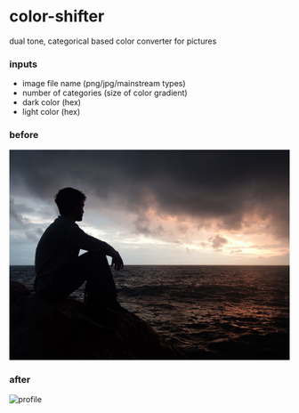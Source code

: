 # color-shifter
dual tone, categorical based color converter for pictures

### inputs
- image file name (png/jpg/mainstream types)
- number of categories (size of color gradient)
- dark color (hex)
- light color (hex)

### before
![profile](./profile.jpg)

### after
![profile](./profile-shifter.jpg)
